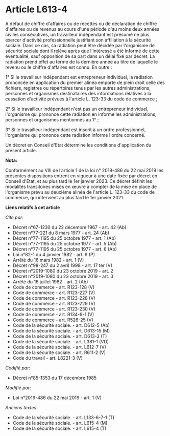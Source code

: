 # Article L613-4

A défaut de chiffre d'affaires ou de recettes ou de déclaration de chiffre d'affaires ou de revenus au cours d'une période
d'au moins deux années civiles consécutives, un travailleur indépendant est présumé ne plus exercer d'activité
professionnelle justifiant son affiliation à la sécurité sociale. Dans ce cas, sa radiation peut être décidée par l'organisme
de sécurité sociale dont il relève après que l'intéressé a été informé de cette éventualité, sauf opposition de sa part dans
un délai fixé par décret. La radiation prend effet au terme de la dernière année au titre de laquelle le revenu ou le chiffre
d'affaires est connu. En outre :

1° Si le travailleur indépendant est entrepreneur individuel, la radiation prononcée en application du premier alinéa emporte
de plein droit celle des fichiers, registres ou répertoires tenus par les autres administrations, personnes et organismes
destinataires des informations relatives à la cessation d'activité prévues à l'article L. 123-33 du code de commerce ;

2° Si le travailleur indépendant n'est pas un entrepreneur individuel, l'organisme qui prononce cette radiation en informe
les administrations, personnes et organismes mentionnés au 1° ;

3° Si le travailleur indépendant est inscrit à un ordre professionnel, l'organisme qui prononce cette radiation informe
l'ordre concerné.

Un décret en Conseil d'Etat détermine les conditions d'application du présent article.

**Nota:**

Conformément au VIII de l’article 1 de la loi n° 2019-486 du 22 mai 2019 les présentes dispositions entrent en vigueur à une
date fixée par décret en Conseil d'Etat, et au plus tard le 1er janvier 2023. Ce décret définit les modalités transitoires
mises en œuvre à compter de la mise en place de l'organisme prévu au deuxième alinéa de l'article L. 123-33 du code de
commerce, qui intervient au plus tard le 1er janvier 2021.

**Liens relatifs à cet article**

_Cité par_:

  - Décret n°67-1230 du 22 décembre 1967 - art. 42 (Ab)
  - Décret n°77-221 du 8 mars 1977 - art. 24 (Ab)
  - Décret n°77-1195 du 25 octobre 1977 - art. 1 (Ab)
  - Décret n°77-1195 du 25 octobre 1977 - art. 5 (Ab)
  - Décret n°77-1195 du 25 octobre 1977 - art. 6 (Ab)
  - Loi n°82-1 du 4 janvier 1982 - art. 9 (P)
  - Arrêté du 16 mars 1982 - art. 1 (V)
  - Décret n°98-247 du 2 avril 1998 - art. 17 ter (V)
  - Décret n°2019-1080 du 23 octobre 2019 - art. 2
  - Décret n°2019-1080 du 23 octobre 2019 - art. 3
  - Arrêté du 16 juillet 1982 - art. 2 (Ab)
  - Code de commerce - art. R123-128 (V)
  - Code de commerce - art. R123-227 (V)
  - Code de commerce - art. R123-228 (V)
  - Code de commerce - art. R123-229 (V)
  - Code de commerce - art. R123-230 (V)
  - Code de commerce - art. R134-9-1 (V)
  - Code de commerce - art. R526-25 (V)
  - Code de la sécurité sociale. - art. D612-5 (Ab)
  - Code de la sécurité sociale. - art. D613-15 (M)
  - Code de la sécurité sociale. - art. D613-3 (T)
  - Code de la sécurité sociale. - art. L381-1 (VD)
  - Code de la sécurité sociale. - art. L612-7 (V)
  - Code de la sécurité sociale. - art. R611-2 (V)
  - Code du travail - art. L8221-3 (V)

_Codifié par_:

  - Décret n°85-1353 du 17 décembre 1985

_Modifié par_:

  - Loi n°2019-486 du 22 mai 2019 - art. 1 (V)

_Anciens textes_:

  - Code de la sécurité sociale. - art. L133-6-7-1 (T)
  - Code de la sécurité sociale. - art. L615-4 (M)
  - Code de la sécurité sociale. - art. L615-4 (T)
